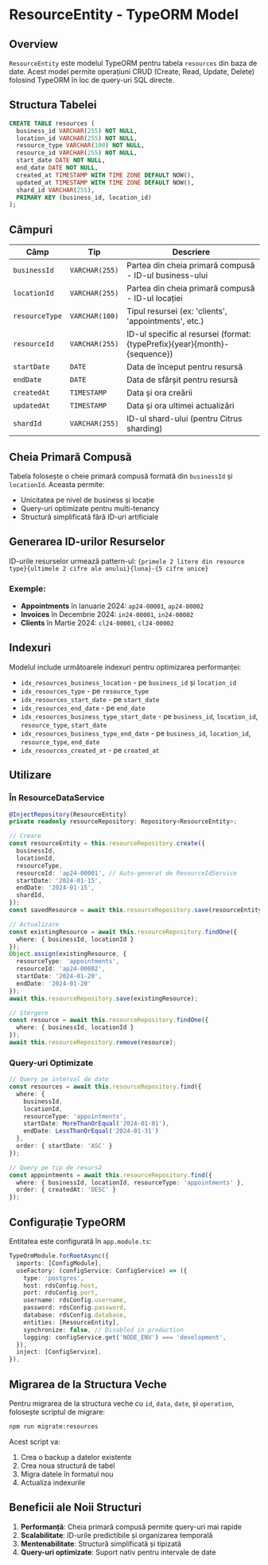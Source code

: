 # ResourceEntity - TypeORM Model

## Overview

`ResourceEntity` este modelul TypeORM pentru tabela `resources` din baza de date. Acest model permite operațiuni CRUD (Create, Read, Update, Delete) folosind TypeORM în loc de query-uri SQL directe.

## Structura Tabelei

```sql
CREATE TABLE resources (
  business_id VARCHAR(255) NOT NULL,
  location_id VARCHAR(255) NOT NULL,
  resource_type VARCHAR(100) NOT NULL,
  resource_id VARCHAR(255) NOT NULL,
  start_date DATE NOT NULL,
  end_date DATE NOT NULL,
  created_at TIMESTAMP WITH TIME ZONE DEFAULT NOW(),
  updated_at TIMESTAMP WITH TIME ZONE DEFAULT NOW(),
  shard_id VARCHAR(255),
  PRIMARY KEY (business_id, location_id)
);
```

## Câmpuri

| Câmp | Tip | Descriere |
|------|-----|-----------|
| `businessId` | `VARCHAR(255)` | Partea din cheia primară compusă - ID-ul business-ului |
| `locationId` | `VARCHAR(255)` | Partea din cheia primară compusă - ID-ul locației |
| `resourceType` | `VARCHAR(100)` | Tipul resursei (ex: 'clients', 'appointments', etc.) |
| `resourceId` | `VARCHAR(255)` | ID-ul specific al resursei (format: {typePrefix}{year}{month}-{sequence}) |
| `startDate` | `DATE` | Data de început pentru resursă |
| `endDate` | `DATE` | Data de sfârșit pentru resursă |
| `createdAt` | `TIMESTAMP` | Data și ora creării |
| `updatedAt` | `TIMESTAMP` | Data și ora ultimei actualizări |
| `shardId` | `VARCHAR(255)` | ID-ul shard-ului (pentru Citrus sharding) |

## Cheia Primară Compusă

Tabela folosește o cheie primară compusă formată din `businessId` și `locationId`. Aceasta permite:
- Unicitatea pe nivel de business și locație
- Query-uri optimizate pentru multi-tenancy
- Structură simplificată fără ID-uri artificiale

## Generarea ID-urilor Resurselor

ID-urile resurselor urmează pattern-ul: `{primele 2 litere din resource type}{ultimele 2 cifre ale anului}{luna}-{5 cifre unice}`

### Exemple:
- **Appointments** în Ianuarie 2024: `ap24-00001`, `ap24-00002`
- **Invoices** în Decembrie 2024: `in24-00001`, `in24-00002`
- **Clients** în Martie 2024: `cl24-00001`, `cl24-00002`

## Indexuri

Modelul include următoarele indexuri pentru optimizarea performanței:

- `idx_resources_business_location` - pe `business_id` și `location_id`
- `idx_resources_type` - pe `resource_type`
- `idx_resources_start_date` - pe `start_date`
- `idx_resources_end_date` - pe `end_date`
- `idx_resources_business_type_start_date` - pe `business_id`, `location_id`, `resource_type`, `start_date`
- `idx_resources_business_type_end_date` - pe `business_id`, `location_id`, `resource_type`, `end_date`
- `idx_resources_created_at` - pe `created_at`

## Utilizare

### În ResourceDataService

```typescript
@InjectRepository(ResourceEntity)
private readonly resourceRepository: Repository<ResourceEntity>;

// Creare
const resourceEntity = this.resourceRepository.create({
  businessId,
  locationId,
  resourceType,
  resourceId: 'ap24-00001', // Auto-generat de ResourceIdService
  startDate: '2024-01-15',
  endDate: '2024-01-15',
  shardId,
});
const savedResource = await this.resourceRepository.save(resourceEntity);

// Actualizare
const existingResource = await this.resourceRepository.findOne({
  where: { businessId, locationId }
});
Object.assign(existingResource, { 
  resourceType: 'appointments',
  resourceId: 'ap24-00002',
  startDate: '2024-01-20',
  endDate: '2024-01-20'
});
await this.resourceRepository.save(existingResource);

// Ștergere
const resource = await this.resourceRepository.findOne({
  where: { businessId, locationId }
});
await this.resourceRepository.remove(resource);
```

### Query-uri Optimizate

```typescript
// Query pe interval de date
const resources = await this.resourceRepository.find({
  where: {
    businessId,
    locationId,
    resourceType: 'appointments',
    startDate: MoreThanOrEqual('2024-01-01'),
    endDate: LessThanOrEqual('2024-01-31')
  },
  order: { startDate: 'ASC' }
});

// Query pe tip de resursă
const appointments = await this.resourceRepository.find({
  where: { businessId, locationId, resourceType: 'appointments' },
  order: { createdAt: 'DESC' }
});
```

## Configurație TypeORM

Entitatea este configurată în `app.module.ts`:

```typescript
TypeOrmModule.forRootAsync({
  imports: [ConfigModule],
  useFactory: (configService: ConfigService) => ({
    type: 'postgres',
    host: rdsConfig.host,
    port: rdsConfig.port,
    username: rdsConfig.username,
    password: rdsConfig.password,
    database: rdsConfig.database,
    entities: [ResourceEntity],
    synchronize: false, // Disabled in production
    logging: configService.get('NODE_ENV') === 'development',
  }),
  inject: [ConfigService],
}),
```

## Migrarea de la Structura Veche

Pentru migrarea de la structura veche cu `id`, `data`, `date`, și `operation`, folosește scriptul de migrare:

```bash
npm run migrate:resources
```

Acest script va:
1. Crea o backup a datelor existente
2. Crea noua structură de tabel
3. Migra datele în formatul nou
4. Actualiza indexurile

## Beneficii ale Noii Structuri

1. **Performanță**: Cheia primară compusă permite query-uri mai rapide
2. **Scalabilitate**: ID-urile predictibile și organizarea temporală
3. **Mentenabilitate**: Structură simplificată și tipizată
4. **Query-uri optimizate**: Suport nativ pentru intervale de date

